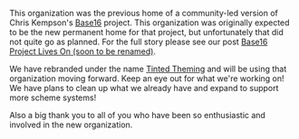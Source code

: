 This organization was the previous home of a community-led version of Chris Kempson's [Base16](https://github.com/chriskempson/base16) project. This organization was originally expected to be the new permanent home for that project, but unfortunately that did not quite go as planned. For the full story please see our post [Base16 Project Lives On (soon to be renamed)](https://github.com/tinted-theming/home/issues/51).

We have rebranded under the name [Tinted Theming](https://github.com/tinted-theming) and will be using that organization moving forward. Keep an eye out for what we're working on! We have plans to clean up what we already have and expand to support more scheme systems!

Also a big thank you to all of you who have been so enthusiastic and involved in the new organization.
